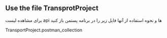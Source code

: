 ## Use the file TransprotProject
برای مشاهده لیست api ها و نحوه استفاده از آنها فایل زیر را در برنامه پستمن باز کنید

TransportProject.postman_collection